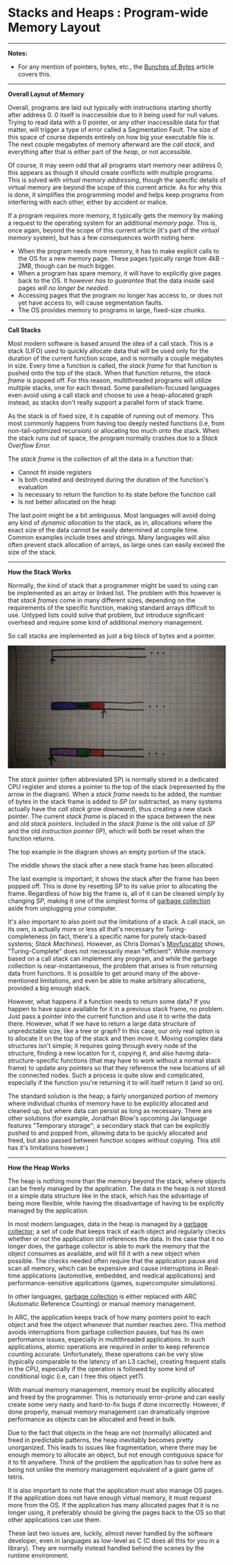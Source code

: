 # Stacks and Heaps : Program-wide Memory Layout

---

**Notes:**
* For any mention of pointers, bytes, etc., the [Bunches of Bytes](bunchesofbytes.md) article covers this.

---

**Overall Layout of Memory**

Overall, programs are laid out typically with instructions starting shortly after address 0. 0 itself is inaccessible due to it being used for null values. Trying to read data with a 0 pointer, or any other inaccessible data for that matter, will trigger a type of error called a Segmentation Fault. The size of this space of course depends entirely on how big your executable file is. The next couple megabytes of memory afterward are the *call stack*, and everything after that is either part of the *heap*, or not accessible.

Of course, it may seem odd that all programs start memory near address 0; this appears as though it should create conflicts with multiple programs. This is solved with *virtual memory addressing*, though the specific details of virtual memory are beyond the scope of this current article. As for why this is done, it simplifies the programming model and helps keep programs from interfering with each other, either by accident or malice.

If a program requires more memory, it typically gets the memory by making a request to the operating system for an additional *memory page.* This is, once again, beyond the scope of this current article (it's part of the *virtual memory* system), but has a few consequences worth noting here:
  * When the program needs more memory, it has to make explicit calls to the OS for a new memory page. These pages typically range from 4kB - 2MB, though can be much bigger.
  * When a program has spare memory, it will have to explicitly give pages back to the OS. It however *has to guarantee* that the data inside said pages *will no longer be needed.*
  * Accessing pages that the program no longer has access to, or does not yet have access to, will cause segmentation faults.
  * The OS provides memory to programs in large, fixed-size chunks.

---

**Call Stacks**

Most modern software is based around the idea of a call stack. This is a stack (LIFO) used to quickly allocate data that will be used only for the duration of the current function scope, and is normally a couple megabytes in size. Every time a function is called, the *stack frame* for that function is pushed onto the top of the stack. When that function returns, the *stack frame* is popped off. For this reason, multithreaded programs will utilize multiple stacks, one for each thread. Some parallelism-focused languages even avoid using a call stack and choose to use a heap-allocated graph instead, as stacks don't really support a parallel form of stack frame.

As the stack is of fixed size, it is capable of running out of memory. This most commonly happens from having too deeply nested functions (i.e, from non-tail-optimized recursion) or allocating too much onto the stack. When the stack runs out of space, the program normally crashes due to a *Stack Overflow Error.*

The *stack frame* is the collection of all the data in a function that:
  * Cannot fit inside registers
  * Is both created and destroyed during the duration of the function's evaluation
  * Is necessary to return the function to its state before the function call
  * Is not better allocated on the heap

The last point might be a bit ambiguous. Most languages will avoid doing any kind of *dynamic allocation* to the stack, as in, allocations where the exact size of the data cannot be easily determined at compile time. Common examples include trees and strings. Many languages will also often prevent stack allocation of arrays, as large ones can easily exceed the size of the stack.

---

**How the Stack Works**

Normally, the kind of stack that a programmer might be used to using can be implemented as an array or linked list. The problem with this however is that *stack frames* come in many different sizes, depending on the requirements of the specific function, making standard arrays difficult to use. Untyped lists could solve that problem, but introduce significant overhead and require some kind of additional memory management.

So call stacks are implemented as just a big block of bytes and a pointer.

![Call Stacks](../../images/stacklayout.jpg)

The *stack pointer* (often abbreviated SP) is normally stored in a dedicated CPU register and stores a pointer to the top of the stack (represented by the arrow in the diagram). When a *stack frame* needs to be added, the number of bytes in the stack frame is added to *SP* (or subtracted, as many systems actually have the *call stack* grow *downward*), thus creating a new stack pointer. The current *stack frame* is placed in the space between the new and old *stack pointers*. Included in the *stack frame* is the old value of *SP* and the old *instruction pointer* (IP), which will both be reset when the function returns.

The top example in the diagram shows an empty portion of the stack.

The middle shows the stack after a new stack frame has been allocated.

The last example is important; it shows the stack after the frame has been popped off. This is done by resetting *SP* to its value prior to allocating the frame. Regardless of how big the frame is, all of it can be cleaned simply by changing *SP*, making it one of the simplest forms of [garbage collection](../Programming/GarbageCollection.md) aside from unplugging your computer.

It's also important to also point out the limitations of a stack. A call stack, on its own, is actually more or less all that's necessary for Turing-completeness (in fact, there's a specific name for purely stack-based systems; *Stack Machines*). However, as Chris Domas's [Movfuscator](https://github.com/xoreaxeaxeax/movfuscator) shows, "Turing-Complete" does not necessarily mean "efficient". While memory based on a call stack can implement any program, and while the garbage collection is near-instantaneous, the problem that arises is from returning data from functions. It is possible to get around many of the above-mentioned limitations, and even be able to make arbitrary allocations, provided a big enough stack.

However, what happens if a function needs to return some data? If you happen to have space available for it in a previous stack frame, no problem. Just pass a pointer into the current function and use it to write the data there. However, what if we have to return a large data structure of unpredictable size, like a tree or graph? In this case, our only real option is to allocate it on the top of the stack and then *move* it. Moving complex data structures isn't simple; it requires going through every node of the structure, finding a new location for it, copying it, and also having data-structure-specific functions (that may have to work without a normal stack frame) to update any pointers so that they reference the new locations of all the connected nodes. Such a process is quite slow and complicated, especially if the function you're returning it to will itself return it (and so on).

The standard solution is the heap; a fairly unorganized portion of memory where individual chunks of memory have to be explicitly allocated and cleaned up, but where data can persist as long as necessary. There are other solutions (for example, Jonathan Blow's upcoming Jai language features "Temporary storage"; a secondary stack that can be explicitly pushed to and popped from, allowing data to be quickly allocated and freed, but also passed between function scopes without copying. This still has it's limitations however.)

---

**How the Heap Works**

The heap is nothing more than the memory beyond the stack, where objects can be freely managed by the application. The data in the heap is not stored in a simple data structure like in the stack, which has the advantage of being more flexible, while having the disadvantage of having to be explicitly managed by the application.

In most modern languages, data in the heap is managed by a [garbage collector](../Programming/GarbageCollection.md); a set of code that keeps track of each object and regularly checks whether or not the application still references the data. In the case that it no longer does, the garbage collector is able to mark the memory that the object consumes as available, and will fill it with a new object when possible. The checks needed often require that the application pause and scan all memory, which can be expensive and cause interruptions in Real-time applications (automotive, embedded, and medical applications) and performance-sensitive applications (games, supercomputer simulations).

In other languages, [garbage collection](../Programming/GarbageCollection.md) is either replaced with ARC (Automatic Reference Counting) or manual memory management.

In ARC, the application keeps track of how many pointers point to each object and free the object whenever that number reaches zero. This method avoids interruptions from garbage collection pauses, but has its own performance issues, especially in multithreaded applications. In such applications, atomic operations are required in order to keep reference counting accurate. Unfortunately, these operations can be very slow (typically comparable to the latency of an L3 cache), creating frequent stalls in the CPU, especially if the operation is followed by some kind of conditional logic (i.e, can I free this object yet?).

With manual memory management, memory must be explicitly allocated and freed by the programmer. This is notoriously error-prone and can easily create some very nasty and hard-to-fix bugs if done incorrectly. However, if done properly, manual memory management can dramatically improve performance as objects can be allocated and freed in bulk.

Due to the fact that objects in the heap are not (normally) allocated and freed in predictable patterns, the heap inevitably becomes pretty unorganized. This leads to issues like fragmentation, where there may be enough memory to allocate an object, but not enough contiguous space for it to fit anywhere. Think of the problem the application has to solve here as being not unlike the memory management equivalent of a giant game of tetris.

It is also important to note that the application must also manage OS pages. If the application does not have enough virtual memory, it must request more from the OS. If the application has many allocated pages that it is no longer using, it preferably should be giving the pages back to the OS so that other applications can use them.

These last two issues are, luckily, almost never handled by the software developer, even in languages as low-level as C (C does all this for you in a library). They are normally instead handled behind the scenes by the runtime environment.
